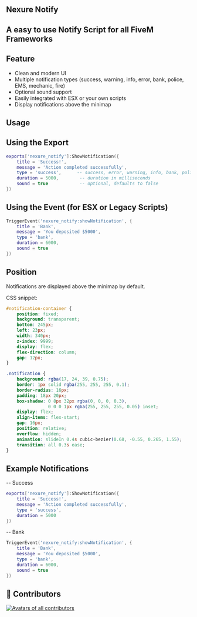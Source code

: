 ## Nexure Notify

## A easy to use Notify Script for all FiveM Frameworks

## Feature

- Clean and modern UI
- Multiple notification types (success, warning, info, error, bank, police, EMS, mechanic, fire)
- Optional sound support
- Easily integrated with ESX or your own scripts
- Display notifications above the minimap

## Usage

## Using the Export
```lua
exports['nexure_notify']:ShowNotification({
    title = 'Success!',
    message = 'Action completed successfully',
    type = 'success',      -- success, error, warning, info, bank, police, EMS, mechanic, fire
    duration = 5000,        -- duration in milliseconds
    sound = true            -- optional, defaults to false
})
```

## Using the Event (for ESX or Legacy Scripts)
```lua
TriggerEvent('nexure_notify:showNotification', {
    title = 'Bank',
    message = 'You deposited $5000',
    type = 'bank',
    duration = 6000,
    sound = true
})
```

## Position

Notifications are displayed above the minimap by default.

CSS snippet:
```css
#notification-container {
    position: fixed;
    background: transparent;
    bottom: 245px;
    left: 23px;
    width: 340px;
    z-index: 9999;
    display: flex;
    flex-direction: column;
    gap: 12px;
}

.notification {
    background: rgba(17, 24, 39, 0.75);
    border: 1px solid rgba(255, 255, 255, 0.1);
    border-radius: 16px;
    padding: 18px 20px;
    box-shadow: 0 8px 32px rgba(0, 0, 0, 0.3),
                0 0 0 1px rgba(255, 255, 255, 0.05) inset;
    display: flex;
    align-items: flex-start;
    gap: 16px;
    position: relative;
    overflow: hidden;
    animation: slideIn 0.4s cubic-bezier(0.68, -0.55, 0.265, 1.55);
    transition: all 0.3s ease;
}
```

## Example Notifications

-- Success
```lua
exports['nexure_notify']:ShowNotification({
    title = 'Success!',
    message = 'Action completed successfully',
    type = 'success',
    duration = 5000
})
```

-- Bank
```lua
TriggerEvent('nexure_notify:showNotification', {
    title = 'Bank',
    message = 'You deposited $5000',
    type = 'bank',
    duration = 6000,
    sound = true
})
```

## 💙 Contributors
<a href="https://github.com/Nexure-Dev/nexure_notify/graphs/contributors" target="_blank"><img src="https://contrib.rocks/image?repo=Nexure-Dev/nexure_notify&columns=18" alt="Avatars of all contributors"></a>
